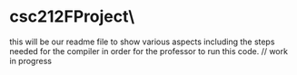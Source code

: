 # csc212FProject\

this will be our readme file to show various aspects including the steps needed for the compiler in order for the professor to run this code. 
// work in progress
